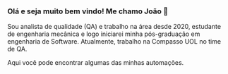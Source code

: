 ### Olá e seja muito bem vindo! Me chamo João 🖖
Sou analista de qualidade (QA) e trabalho na área desde 2020, estudante de engenharia mecânica e logo iniciarei minha pós-graduação em engenharia de Software.
Atualmente, trabalho na Compasso UOL no time de QA.

Aqui você pode encontrar algumas das minhas automações.

<!--
**krogfast/krogfast** is a ✨ _special_ ✨ repository because its `README.md` (this file) appears on your GitHub profile.

Here are some ideas to get you started:

- 🔭 I’m currently working on ...
- 🌱 I’m currently learning ...
- 👯 I’m looking to collaborate on ...
- 🤔 I’m looking for help with ...
- 💬 Ask me about ...
- 📫 How to reach me: ...
- 😄 Pronouns: ...
- ⚡ Fun fact: ...
-->
